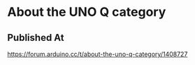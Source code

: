 # About the UNO Q category

## Published At

https://forum.arduino.cc/t/about-the-uno-q-category/1408727
